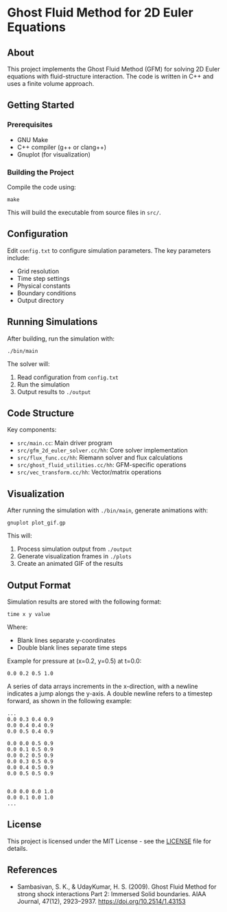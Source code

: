 # Ghost Fluid Method for 2D Euler Equations

## About <a name = "about"></a>

This project implements the Ghost Fluid Method (GFM) for solving 2D Euler equations with fluid-structure interaction. The code is written in C++ and uses a finite volume approach.

## Getting Started <a name = "getting_started"></a>

### Prerequisites
- GNU Make
- C++ compiler (g++ or clang++)
- Gnuplot (for visualization)

### Building the Project

Compile the code using:
```
make
```

This will build the executable from source files in `src/`.

## Configuration <a name = "usage"></a>

Edit `config.txt` to configure simulation parameters. The key parameters include:
- Grid resolution
- Time step settings
- Physical constants
- Boundary conditions
- Output directory

## Running Simulations

After building, run the simulation with:
```
./bin/main
```

The solver will:
1. Read configuration from `config.txt`
2. Run the simulation
3. Output results to `./output`

## Code Structure

Key components:
- `src/main.cc`: Main driver program
- `src/gfm_2d_euler_solver.cc/hh`: Core solver implementation
- `src/flux_func.cc/hh`: Riemann solver and flux calculations
- `src/ghost_fluid_utilities.cc/hh`: GFM-specific operations
- `src/vec_transform.cc/hh`: Vector/matrix operations

## Visualization

After running the simulation with `./bin/main`, generate animations with:
```
gnuplot plot_gif.gp
```

This will:
1. Process simulation output from `./output`
2. Generate visualization frames in `./plots`
3. Create an animated GIF of the results

## Output Format

Simulation results are stored with the following format:
```
time x y value
```

Where:
- Blank lines separate y-coordinates
- Double blank lines separate time steps

Example for pressure at (x=0.2, y=0.5) at t=0.0:
```
0.0 0.2 0.5 1.0
```

A series of data arrays increments in the x-direction, with a newline indicates a jump alongs the y-axis. A double newline refers to a timestep forward, as shown in the following example:
```
...
0.0 0.3 0.4 0.9
0.0 0.4 0.4 0.9
0.0 0.5 0.4 0.9

0.0 0.0 0.5 0.9
0.0 0.1 0.5 0.9
0.0 0.2 0.5 0.9
0.0 0.3 0.5 0.9
0.0 0.4 0.5 0.9
0.0 0.5 0.5 0.9


0.0 0.0 0.0 1.0
0.0 0.1 0.0 1.0
...
```

## License <a name = "license"></a>

This project is licensed under the MIT License - see the [LICENSE](LICENSE) file for details.

## References
- Sambasivan, S. K., & UdayKumar, H. S. (2009). Ghost Fluid Method for strong shock interactions Part 2: Immersed Solid boundaries. AIAA Journal, 47(12), 2923–2937. https://doi.org/10.2514/1.43153
